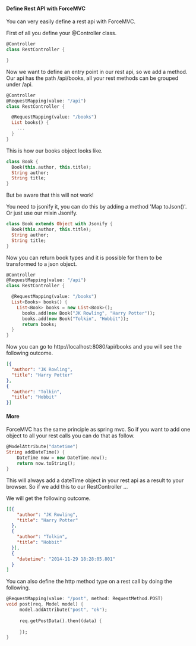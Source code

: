 #### Define Rest API with ForceMVC ####

You can very easily define a rest api with ForceMVC.

First of all you define your @Controller class.

```dart
@Controller
class RestController {

}
```

Now we want to define an entry point in our rest api, so we add a method.
Our api has the path /api/books, all your rest methods can be grouped under /api. 

```dart
@Controller
@RequestMapping(value: "/api")
class RestController {

  @RequestMapping(value: "/books")
  List books() {
    ...
  }
}
```

This is how our books object looks like.

```dart
class Book {
  Book(this.author, this.title);
  String author;
  String title;
}
```

But be aware that this will not work!

You need to jsonify it, you can do this by adding a method 'Map toJson()'.
Or just use our mixin Jsonify.

```dart
class Book extends Object with Jsonify {
  Book(this.author, this.title);
  String author;
  String title;
}
```

Now you can return book types and it is possible for them to be transformed to a json object.

```dart
@Controller
@RequestMapping(value: "/api")
class RestController {

  @RequestMapping(value: "/books")
  List<Books> books() {
    List<Book> books = new List<Book>();
      books.add(new Book("JK Rowling", "Harry Potter"));
      books.add(new Book("Tolkin", "Hobbit"));
      return books;
  }
}
```

Now you can go to http://localhost:8080/api/books and you will see the following outcome.

```json
[{
  "author": "JK Rowling",
  "title": "Harry Potter"
},
{
  "author": "Tolkin",
  "title": "Hobbit"
}]
```

#### More ####

ForceMVC has the same principle as spring mvc. 
So if you want to add one object to all your rest calls you can do that as follow.

```dart
@ModelAttribute("datetime")
String addDateTime() {
    DateTime now = new DateTime.now();
    return now.toString();
}
```

This will always add a dateTime object in your rest api as a result to your browser. So if we add this to our RestController ...

We will get the following outcome.
```json
[[{
    "author": "JK Rowling",
    "title": "Harry Potter"
  },
  {
    "author": "Tolkin",
    "title": "Hobbit"
  }],
  {
    "datetime": "2014-11-29 18:28:05.801"
  }
]
```

You can also define the http method type on a rest call by doing the following.
```dart
@RequestMapping(value: "/post", method: RequestMethod.POST)
void post(req, Model model) {
     model.addAttribute("post", "ok");
     
     req.getPostData().then((data) {
     
     });
}
``` 
